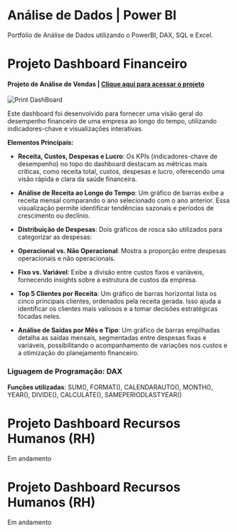 
# Análise de Dados | Power BI

Portfólio de Análise de Dados utilizando o PowerBI, DAX, SQL e Excel. 

# Projeto Dashboard Financeiro

#### Projeto de Análise de Vendas | [Clique aqui para acessar o projeto](https://app.powerbi.com/reportEmbed?reportId=1fc9ae11-f810-42de-8efc-21ba69fe15d7&autoAuth=true&ctid=f310b526-e195-4805-a55e-67e28f2fefdb)

![Print DashBoard](https://github.com/user-attachments/assets/1144d9e0-df2f-42cc-a7f5-58660bc1696c)

Este dashboard foi desenvolvido para fornecer uma visão geral do desempenho financeiro de uma empresa ao longo do tempo, utilizando indicadores-chave e visualizações interativas.

**Elementos Principais:**
- **Receita, Custos, Despesas e Lucro**: Os KPIs (indicadores-chave de desempenho) no topo do dashboard destacam as métricas mais críticas, como receita total, custos, despesas e lucro, oferecendo uma visão rápida e clara da saúde financeira.

- **Análise de Receita ao Longo do Tempo**: Um gráfico de barras exibe a receita mensal comparando o ano selecionado com o ano anterior. Essa visualização permite identificar tendências sazonais e períodos de crescimento ou declínio.

- **Distribuição de Despesas**: Dois gráficos de rosca são utilizados para categorizar as despesas:

- **Operacional vs. Não Operacional**: Mostra a proporção entre despesas operacionais e não operacionais.

- **Fixo vs. Variável**: Exibe a divisão entre custos fixos e variáveis, fornecendo insights sobre a estrutura de custos da empresa.

- **Top 5 Clientes por Receita**: Um gráfico de barras horizontal lista os cinco principais clientes, ordenados pela receita gerada. Isso ajuda a identificar os clientes mais valiosos e a tomar decisões estratégicas focadas neles.

- **Análise de Saídas por Mês e Tipo**: Um gráfico de barras empilhadas detalha as saídas mensais, segmentadas entre despesas fixas e variáveis, possibilitando o acompanhamento de variações nos custos e a otimização do planejamento financeiro.

### Liguagem de Programação: DAX

**Funções utilizadas**: SUM(), FORMAT(), CALENDARAUTO(), MONTH(), YEAR(), DIVIDE(), CALCULATE(), SAMEPERIODLASTYEAR()

# Projeto Dashboard Recursos Humanos (RH)

Em andamento

# Projeto Dashboard Recursos Humanos (RH)

Em andamento
